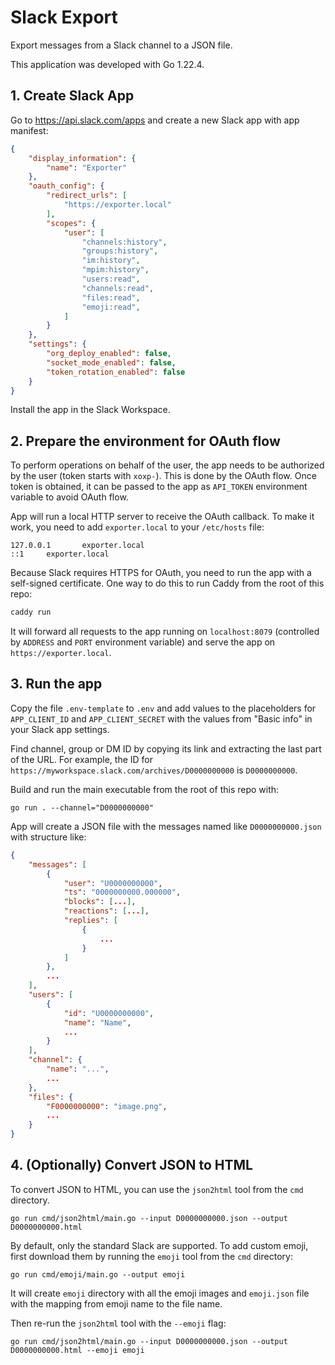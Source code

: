 # Slack Export

Export messages from a Slack channel to a JSON file.

This application was developed with Go 1.22.4.

## 1. Create Slack App

Go to https://api.slack.com/apps and create a new Slack app with app manifest:

```json
{
    "display_information": {
        "name": "Exporter"
    },
    "oauth_config": {
        "redirect_urls": [
            "https://exporter.local"
        ],
        "scopes": {
            "user": [
                "channels:history",
                "groups:history",
                "im:history",
                "mpim:history",
                "users:read",
                "channels:read",
                "files:read",
                "emoji:read",
            ]
        }
    },
    "settings": {
        "org_deploy_enabled": false,
        "socket_mode_enabled": false,
        "token_rotation_enabled": false
    }
}
```

Install the app in the Slack Workspace.

## 2. Prepare the environment for OAuth flow

To perform operations on behalf of the user, the app needs to be authorized by the user (token starts with `xoxp-`). This is done by the OAuth flow. Once token is obtained, it can be passed to the app as `API_TOKEN` environment variable to avoid OAuth flow.

App will run a local HTTP server to receive the OAuth callback. To make it work, you need to add `exporter.local` to your `/etc/hosts` file:

```
127.0.0.1       exporter.local
::1     exporter.local
```

Because Slack requires HTTPS for OAuth, you need to run the app with a self-signed certificate. One way to do this to run Caddy from the root of this repo:

```sh
caddy run
```

It will forward all requests to the app running on `localhost:8079` (controlled by `ADDRESS` and `PORT` environment variable) and serve the app on `https://exporter.local`.

## 3. Run the app

Copy the file `.env-template` to `.env` and add values to the placeholders for `APP_CLIENT_ID` and `APP_CLIENT_SECRET` with the values from "Basic info" in your Slack app settings.

Find channel, group or DM ID by copying its link and extracting the last part of the URL. For example, the ID for `https://myworkspace.slack.com/archives/D0000000000` is `D0000000000`.

Build and run the main executable from the root of this repo with: 

```shell
go run . --channel="D0000000000"
```

App will create a JSON file with the messages named like `D0000000000.json` with structure like:

```json
{
    "messages": [
        {
            "user": "U0000000000",
            "ts": "0000000000.000000",
            "blocks": [...],
            "reactions": [...],
            "replies": [
                {
                    ...
                }
            ]
        },
        ...
    ],
    "users": [
        {
            "id": "U0000000000",
            "name": "Name",
            ...
        }
    ],
    "channel": {
        "name": "...",
        ...
    },
    "files": {
        "F0000000000": "image.png",
        ...
    }
}
```

## 4. (Optionally) Convert JSON to HTML

To convert JSON to HTML, you can use the `json2html` tool from the `cmd` directory.

```shell
go run cmd/json2html/main.go --input D0000000000.json --output D0000000000.html
```

By default, only the standard Slack are supported. To add custom emoji, first download them by running the `emoji` tool from the `cmd` directory:

```shell
go run cmd/emoji/main.go --output emoji
```

It will create `emoji` directory with all the emoji images and `emoji.json` file with the mapping from emoji name to the file name.

Then re-run the `json2html` tool with the `--emoji` flag:

```shell
go run cmd/json2html/main.go --input D0000000000.json --output D0000000000.html --emoji emoji
```
